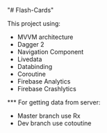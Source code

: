 "# Flash-Cards"

This project using:
- MVVM architecture
- Dagger 2
- Navigation Component
- Livedata
- Databinding
- Coroutine
- Firebase Analytics
- Firebase Crashlytics

*** For getting data from server:
- Master branch use Rx 
- Dev branch use cotoutine
